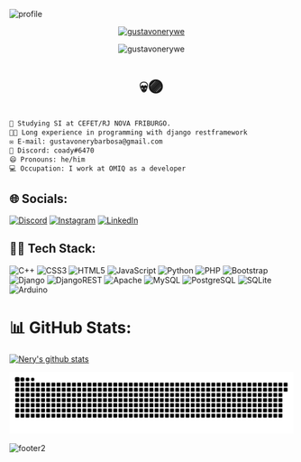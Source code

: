![profile](https://github.com/gustavonerywe/gustavonerywe/assets/90864370/383c5f45-6b51-4f95-b1a7-cfe1f1a8ce0c)

<p align="center"> <a href="https://github.com/ryo-ma/github-profile-trophy"><img src="https://github-profile-trophy.vercel.app/?username=gustavonerywe&theme=radical&column=4&margin-w=15&margin-h=15" alt="gustavonerywe" /></a> </p>
<p align="center"> <img src="https://komarev.com/ghpvc/?username=gustavonerywe&label=Profile%20views&color=ff69b4&style=for-the-badge&label=PROFILE+VIEWS" alt="gustavonerywe" /> </p>

# <p align="center">💀🟣</p>

    🏫 Studying SI at CEFET/RJ NOVA FRIBURGO.
    👩‍💻 Long experience in programming with django restframework
    ✉️ E-mail: gustavonerybarbosa@gmail.com
    🤖 Discord: coady#6470
    😄 Pronouns: he/him
    💻 Occupation: I work at OMIQ as a developer

## 🌐 Socials:
[![Discord](https://img.shields.io/badge/Discord-%237289DA.svg?logo=discord&logoColor=white)](htttps://discord.gg/Sotíris#3271) [![Instagram](https://img.shields.io/badge/Instagram-%23E4405F.svg?logo=Instagram&logoColor=white)](https://www.instagram.com/ryweneg/) [![LinkedIn](https://img.shields.io/badge/LinkedIn-%230077B5.svg?logo=linkedin&logoColor=white)](https://www.linkedin.com/in/gustavo-nery-barbosa-67398a248/) 

## 👨‍💻 Tech Stack:
![C++](https://img.shields.io/badge/c++-%2300599C.svg?style=for-the-badge&logo=c%2B%2B&logoColor=white) ![CSS3](https://img.shields.io/badge/css3-%231572B6.svg?style=for-the-badge&logo=css3&logoColor=white) ![HTML5](https://img.shields.io/badge/html5-%23E34F26.svg?style=for-the-badge&logo=html5&logoColor=white) ![JavaScript](https://img.shields.io/badge/javascript-%23323330.svg?style=for-the-badge&logo=javascript&logoColor=%23F7DF1E)  ![Python](https://img.shields.io/badge/python-3670A0?style=for-the-badge&logo=python&logoColor=ffdd54) ![PHP](https://img.shields.io/badge/php-%23777BB4.svg?style=for-the-badge&logo=php&logoColor=white)  ![Bootstrap](https://img.shields.io/badge/bootstrap-%23563D7C.svg?style=for-the-badge&logo=bootstrap&logoColor=white) ![Django](https://img.shields.io/badge/django-%23092E20.svg?style=for-the-badge&logo=django&logoColor=white) ![DjangoREST](https://img.shields.io/badge/DJANGO-REST-ff1709?style=for-the-badge&logo=django&logoColor=white&color=ff1709&labelColor=gray)  ![Apache](https://img.shields.io/badge/apache-%23D42029.svg?style=for-the-badge&logo=apache&logoColor=white)  ![MySQL](https://img.shields.io/badge/mysql-%2300f.svg?style=for-the-badge&logo=mysql&logoColor=white) ![PostgreSQL](https://img.shields.io/badge/postgresql-4169e1?style=for-the-badge&logo=postgresql&logoColor=white) ![SQLite](https://img.shields.io/badge/sqlite-%2307405e.svg?style=for-the-badge&logo=sqlite&logoColor=white) ![Arduino](https://img.shields.io/badge/-Arduino-00979D?style=for-the-badge&logo=Arduino&logoColor=white)
# 📊 GitHub Stats:
 [![Nery's github stats](https://github-readme-stats-one-bice.vercel.app/api?username=gustavonerywe&theme=radical&include_all_commits=true&show_icons=true&count_private=true&role=OWNER,ORGANIZATION_MEMBER,COLLABORATOR&include_orgs=true)](https://github.com/gustavonerywe) 


<div align="center">
  <picture>
    <source media="(prefers-color-scheme: dark)" srcset="https://github.com/khoaxuantu/khoaxuantu/blob/output/github-contribution-grid-snake-dark.svg" />
    <source media="(prefers-color-scheme: light)" srcset="https://github.com/khoaxuantu/khoaxuantu/blob/output/github-contribution-grid-snake.svg" />
    <img alt="github-snake" src="https://github.com/khoaxuantu/khoaxuantu/blob/output/github-contribution-grid-snake-dark.svg" />
  </picture>
</div>

![footer2](https://github.com/gustavonerywe/gustavonerywe/assets/90864370/8124646b-8a44-425c-8208-ccb5cab0c8b2)
